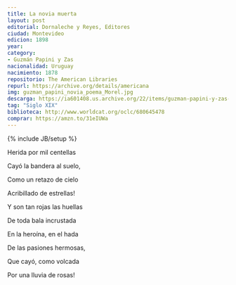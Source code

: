 ```yaml
---
title: La novia muerta 
layout: post
editorial: Dornaleche y Reyes, Editores
ciudad: Montevideo
edicion: 1898
year:
category:
- Guzmán Papini y Zas
nacionalidad: Uruguay
nacimiento: 1878
repositorio: The American Libraries
repurl: https://archive.org/details/americana
img: guzman_papini_novia_poema_Morel.jpg
descarga: https://ia601408.us.archive.org/22/items/guzman-papini-y-zas-la-novia-muerta/Guzm%C3%A1n%20Papini%20y%20Zas%20-%20La%20novia%20muerta.pdf
tag: "Siglo XIX"
biblioteca: http://www.worldcat.org/oclc/680645478
comprar: https://amzn.to/31eIUWa
---
```

{% include JB/setup %}

Herida por mil centellas
 
Cayó la bandera al suelo,

Como un retazo de cielo
 
Acribillado de estrellas!
 
Y son tan rojas las huellas
 
De toda bala incrustada
 
En la heroína, en el hada
 
De las pasiones hermosas,
 
Que cayó, como volcada
 
Por una lluvia de rosas!
